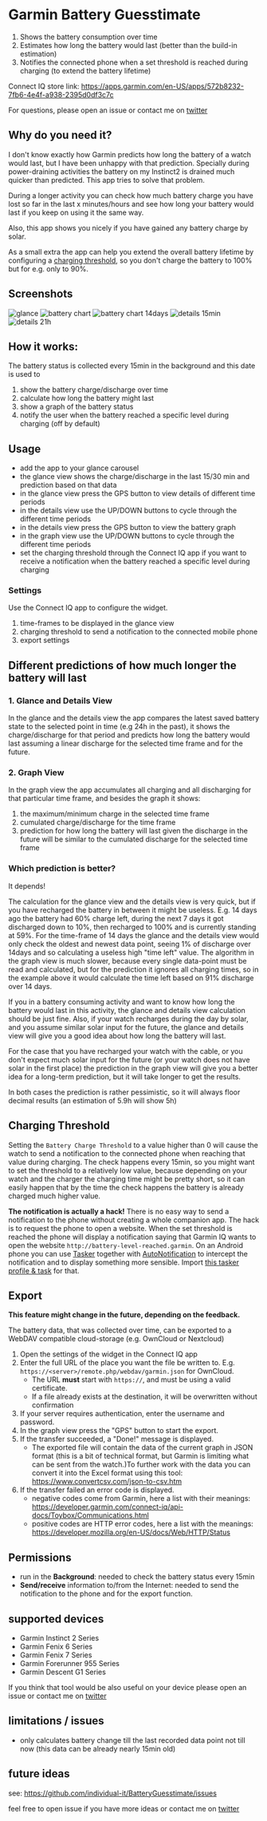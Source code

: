 # Garmin Battery Guesstimate

1. Shows the battery consumption over time
2. Estimates how long the battery would last (better than the build-in estimation)
3. Notifies the connected phone when a set threshold is reached during charging (to extend the battery lifetime)

Connect IQ store link: https://apps.garmin.com/en-US/apps/572b8232-7fb6-4e4f-a938-2395d0df3c7c

For questions, please open an issue or contact me on [twitter](https://twitter.com/INDIVIDUALIT)

## Why do you need it?

I don't know exactly how Garmin predicts how long the battery of a watch would last, but I have been unhappy with that prediction. Specially during power-draining activities the battery on my Instinct2 is drained much quicker than predicted. This app tries to solve that problem.

During a longer activity you can check how much battery charge you have lost so far in the last x minutes/hours and see how long your battery would last if you keep on using it the same way.

Also, this app shows you nicely if you have gained any battery charge by solar.

As a small extra the app can help you extend the overall battery lifetime by configuring a [charging threshold](#charging-threshold), so you don't charge the battery to 100% but for e.g. only to 90%.

## Screenshots

![glance](screenshots/glance.png)
![battery chart](screenshots/battery-chart.png)
![battery chart 14days](screenshots/battery-chart-14d.png)
![details 15min](screenshots/details-15min.png)
![details 21h](screenshots/details-21h.png)

## How it works:

The battery status is collected every 15min in the background and this date is used to
1. show the battery charge/discharge over time
2. calculate how long the battery might last
3. show a graph of the battery status
4. notify the user when the battery reached a specific level during charging (off by default)

## Usage

- add the app to your glance carousel
- the glance view shows the charge/discharge in the last 15/30 min and prediction based on that data
- in the glance view press the GPS button to view details of different time periods
- in the details view use the UP/DOWN buttons to cycle through the different time periods
- in the details view press the GPS button to view the battery graph
- in the graph view use the UP/DOWN buttons to cycle through the different time periods
- set the charging threshold through the Connect IQ app if you want to receive a notification when the battery reached a specific level during charging

### Settings

Use the Connect IQ app to configure the widget.
1. time-frames to be displayed in the glance view
2. charging threshold to send a notification to the connected mobile phone
3. export settings

## Different predictions of how much longer the battery will last

### 1. Glance and Details View

In the glance and the details view the app compares the latest saved battery state to the selected point in time (e.g 24h in the past), it shows the charge/discharge for that period and predicts how long the battery would last assuming a linear discharge for the selected time frame and for the future.

### 2. Graph View

In the graph view the app accumulates all charging and all discharging for that particular time frame, and besides the graph it shows:
1. the maximum/minimum charge in the selected time frame
2. cumulated charge/discharge for the time frame
3. prediction for how long the battery will last given the discharge in the future will be similar to the cumulated discharge for the selected time frame

### Which prediction is better?

It depends!

The calculation for the glance view and the details view is very quick, but if you have recharged the battery in between it might be useless. E.g. 14 days ago the battery had 60% charge left, during the next 7 days it got discharged down to 10%, then recharged to 100% and is currently standing at 59%. For the time-frame of 14 days the glance and the details view would only check the oldest and newest data point, seeing 1% of discharge over 14days and so calculating a useless high "time left" value.
The algorithm in the graph view is much slower, because every single data-point must be read and calculated, but for the prediction it ignores all charging times, so in the example above it would calculate the time left based on 91% discharge over 14 days.

If you in a battery consuming activity and want to know how long the battery would last in this activity, the glance and details view calculation should be just fine. Also, if your watch recharges during the day by solar, and you assume similar solar input for the future, the glance and details view will give you a good idea about how long the battery will last.

For the case that you have recharged your watch with the cable, or you don't expect much solar input for the future (or your watch does not have solar in the first place) the prediction in the graph view will give you a better idea for a long-term prediction, but it will take longer to get the results.

In both cases the prediction is rather pessimistic, so it will always floor decimal results (an estimation of 5.9h will show 5h)

## Charging Threshold

Setting the `Battery Charge Threshold` to a value higher than 0 will cause the watch to send a notification to the connected phone when reaching that value during charging.
The check happens every 15min, so you might want to set the threshold to a relatively low value, because depending on your watch and the charger the charging time might be pretty short, so it can easily happen that by the time the check happens the battery is already charged much higher value.

**The notification is actually a hack!** There is no easy way to send a notification to the phone without creating a whole companion app. The hack is to request the phone to open a website. When the set threshold is reached the phone will display a notification saying that Garmin IQ wants to open the website `http://battery-level-reached.garmin`.
On an Android phone you can use [Tasker](https://play.google.com/store/apps/details?id=net.dinglisch.android.taskerm&hl=en) together with [AutoNotification](https://play.google.com/store/apps/details?id=com.joaomgcd.autonotification&hl=en) to intercept the notification and to display something more sensible. Import [this tasker profile & task](https://github.com/individual-it/BatteryGuesstimate/blob/master/Garmin_BatteryGuestimate.prf.xml) for that.

## Export

**This feature might change in the future, depending on the feedback.**

The battery data, that was collected over time, can be exported to a WebDAV compatible cloud-storage (e.g. OwnCloud or Nextcloud)

1. Open the settings of the widget in the Connect IQ app
2. Enter the full URL of the place you want the file be written to. E.g. `https://<server>/remote.php/webdav/garmin.json`
for OwnCloud.
   - The URL **must** start with `https://`, and must be using a valid certificate.
   - If a file already exists at the destination, it will be overwritten without confirmation
3. If your server requires authentication, enter the username and password.
4. In the graph view press the "GPS" button to start the export.
5. If the transfer succeeded, a "Done!" message is displayed.
    - The exported file will contain the data of the current graph in JSON format (this is a bit of technical format, but Garmin is limiting what can be sent from the watch.)To further work with the data you can convert it into the Excel format using this tool: https://www.convertcsv.com/json-to-csv.htm
6. If the transfer failed an error code is displayed.
   - negative codes come from Garmin, here a list with their meanings: https://developer.garmin.com/connect-iq/api-docs/Toybox/Communications.html
   - positive codes are HTTP error codes, here a list with the meanings: https://developer.mozilla.org/en-US/docs/Web/HTTP/Status

## Permissions
- run in the **Background**: needed to check the battery status every 15min
- **Send/receive** information to/from the Internet: needed to send the notification to the phone and for the export function.

## supported devices
- Garmin Instinct 2 Series
- Garmin Fenix 6 Series
- Garmin Fenix 7 Series
- Garmin Forerunner 955 Series
- Garmin Descent G1 Series

If you think that tool would be also useful on your device please open an issue or contact me on [twitter](https://twitter.com/INDIVIDUALIT)

## limitations / issues
- only calculates battery change till the last recorded data point not till now (this data can be already nearly 15min old)

## future ideas
see: https://github.com/individual-it/BatteryGuesstimate/issues

feel free to open issue if you have more ideas or contact me on [twitter](https://twitter.com/INDIVIDUALIT)

